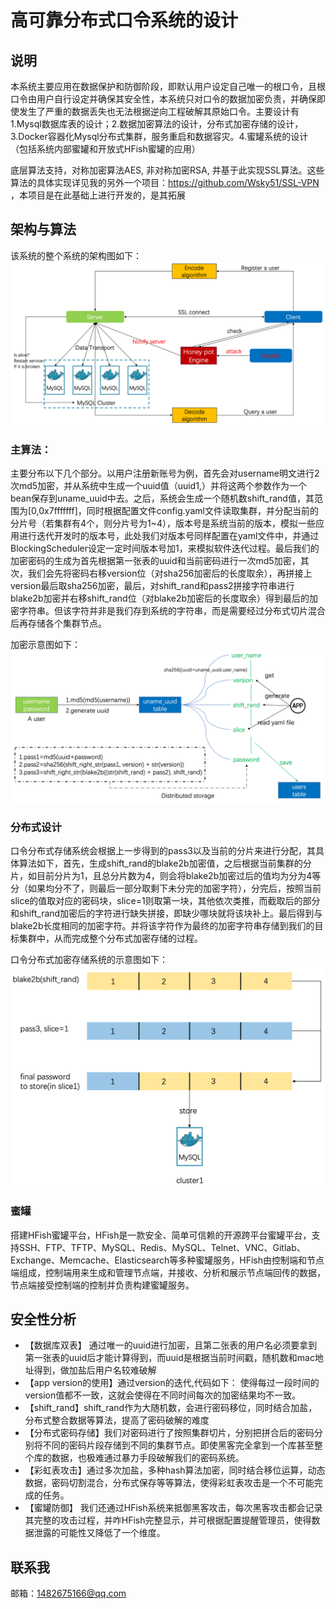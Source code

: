 # 高可靠分布式口令系统的设计

## 说明
本系统主要应用在数据保护和防御阶段，即默认用户设定自己唯一的根口令，且根口令由用户自行设定并确保其安全性，本系统只对口令的数据加密负责，并确保即使发生了严重的数据丢失也无法根据逆向工程破解其原始口令。主要设计有1.Mysql数据库表的设计；2.数据加密算法的设计，分布式加密存储的设计，3.Docker容器化Mysql分布式集群，服务重启和数据容灾。4.蜜罐系统的设计（包括系统内部蜜罐和开放式HFish蜜罐的应用）

底层算法支持，对称加密算法AES, 非对称加密RSA, 并基于此实现SSL算法。这些算法的具体实现详见我的另外一个项目：https://github.com/Wsky51/SSL-VPN ，本项目是在此基础上进行开发的，是其拓展

## 架构与算法
该系统的整个系统的架构图如下：
![image](https://github.com/Wsky51/HRPES/blob/main/images/architecture.png)

### 主算法：
主要分布以下几个部分。以用户注册新账号为例，首先会对username明文进行2次md5加密，并从系统中生成一个uuid值（uuid1,）并将这两个参数作为一个bean保存到uname_uuid中去。之后，系统会生成一个随机数shift_rand值，其范围为[0,0x7fffffff]，同时根据配置文件config.yaml文件读取集群，并分配当前的分片号（若集群有4个，则分片号为1~4），版本号是系统当前的版本，模拟一些应用进行迭代开发时的版本号，此处我们对版本号同样配置在yaml文件中，并通过BlockingScheduler设定一定时间版本号加1，来模拟软件迭代过程。最后我们的加密密码的生成为首先根据第一张表的uuid和当前密码进行一次md5加密，其次，我们会先将密码右移version位（对sha256加密后的长度取余），再拼接上version最后取sha256加密，最后，对shift_rand和pass2拼接字符串进行blake2b加密并右移shift_rand位（对blake2b加密后的长度取余）得到最后的加密字符串。但该字符并非是我们存到系统的字符串，而是需要经过分布式切片混合后再存储各个集群节点。


加密示意图如下：
![image](https://github.com/Wsky51/HRPES/blob/main/images/encode.png)

### 分布式设计
口令分布式存储系统会根据上一步得到的pass3以及当前的分片来进行分配，其具体算法如下，首先，生成shift_rand的blake2b加密值，之后根据当前集群的分片，如目前分片为1，且总分片数为4，则会将blake2b加密过后的值均为分为4等分（如果均分不了，则最后一部分取剩下未分完的加密字符），分完后，按照当前slice的值取对应的密码块，slice=1则取第一块，其他依次类推，而截取后的部分和shift_rand加密后的字符进行缺失拼接，即缺少哪块就将该块补上。最后得到与blake2b长度相同的加密字符。并将该字符作为最终的加密字符串存储到我们的目标集群中，从而完成整个分布式加密存储的过程。


口令分布式加密存储系统的示意图如下：
![image](https://github.com/Wsky51/HRPES/blob/main/images/distributed_pass.png)

### 蜜罐
搭建HFish蜜罐平台，HFish是一款安全、简单可信赖的开源跨平台蜜罐平台，支持SSH、FTP、TFTP、MySQL、Redis、MySQL、Telnet、VNC、Gitlab、Exchange、Memcache、Elasticsearch等多种蜜罐服务，HFish由控制端和节点端组成，控制端用来生成和管理节点端，并接收、分析和展示节点端回传的数据，节点端接受控制端的控制并负责构建蜜罐服务。

## 安全性分析
* 【数据库双表】
通过唯一的uuid进行加密，且第二张表的用户名必须要拿到第一张表的uuid后才能计算得到，而uuid是根据当前时间戳，随机数和mac地址得到，做加盐后用户名较难破解
* 【app version的使用】通过version的迭代,代码如下：
使得每过一段时间的version值都不一致，这就会使得在不同时间每次的加密结果均不一致。
*  【shift_rand】shift_rand作为大随机数，会进行密码移位，同时结合加盐，分布式整合数据等算法，提高了密码破解的难度
*  【分布式密码存储】我们对密码进行了按照集群切片，分别把拼合后的密码分别将不同的密码片段存储到不同的集群节点。即使黑客完全拿到一个库甚至整个库的数据，也极难通过暴力手段破解我们的密码系统。
*  【彩虹表攻击】通过多次加盐，多种hash算法加密，同时结合移位运算，动态数据，密码切割混合，分布式保存等等算法，使得彩虹表攻击是一个不可能完成的任务。
*  【蜜罐防御】 我们还通过HFish系统来抵御黑客攻击，每次黑客攻击都会记录其完整的攻击过程，并咋HFish完整显示，并可根据配置提醒管理员，使得数据泄露的可能性又降低了一个维度。

## 联系我
 邮箱：1482675166@qq.com
